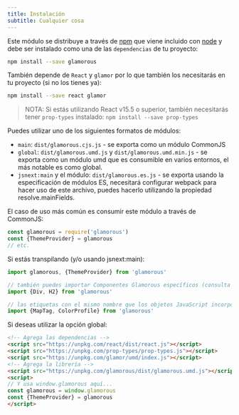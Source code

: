 ```yaml
---
title: Instalación
subtitle: Cualquier cosa
---
```


Este módulo se distribuye a través de [npm](https://www.npmjs.com/) que viene incluido con [node](https://nodejs.org) y debe ser instalado como una de las `dependencias` de tu proyecto:

```bash
npm install --save glamorous
```

También depende de `React` y `glamor` por lo que también los necesitarás en tu proyecto (si no los tienes ya):

```bash
npm install --save react glamor
```

> NOTA: Si estás utilizando React v15.5 o superior, también necesitarás tener
> `prop-types` instalado: `npm install --save prop-types`

Puedes utilizar uno de los siguientes formatos de módulos:

- `main`: `dist/glamorous.cjs.js` - se exporta como un módulo CommonJS
- `global`: `dist/glamorous.umd.js` y `dist/glamorous.umd.min.js` - se exporta como un módulo umd que es consumible en varios entornos, el más notable es como global.
- `jsnext:main` y el módulo: `dist/glamorous.es.js` - se exporta usando la especificación de módulos ES, necesitará configurar webpack para hacer uso de este archivo, puedes hacerlo utilizando la propiedad resolve.mainFields.

El caso de uso más común es consumir este módulo a través de CommonJS:

```js
const glamorous = require('glamorous')
const {ThemeProvider} = glamorous
// etc.
```

Si estás transpilando (y/o usando jsnext:main):

```js
import glamorous, {ThemeProvider} from 'glamorous'

// también puedes importar Componentes Glamorous específicos (consulta la sección siguiente sobre los componentes "Incorporados")
import {Div, H2} from 'glamorous'

// las etiquetas con el mismo nombre que los objetos JavaScript incorporados son importables con un sufijo Tag
import {MapTag, ColorProfile} from 'glamorous'
```

Si deseas utilizar la opción global:

```html
<!-- Agrega las dependencias -->
<script src="https://unpkg.com/react/dist/react.js"></script>
<script src="https://unpkg.com/prop-types/prop-types.js"></script>
<script src="https://unpkg.com/glamor/umd/index.js"></script>
<!-- Agrega la librería -->
<script src="https://unpkg.com/glamorous/dist/glamorous.umd.js"></script>
<script>
// Y usa window.glamorous aquí...
const glamorous = window.glamorous
const {ThemeProvider} = glamorous
</script>
```
